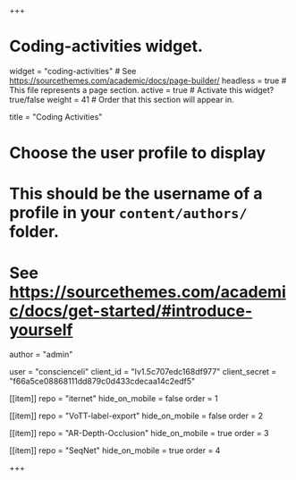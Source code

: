 +++
# Coding-activities widget.
widget = "coding-activities"  # See https://sourcethemes.com/academic/docs/page-builder/
headless = true  # This file represents a page section.
active = true  # Activate this widget? true/false
weight = 41  # Order that this section will appear in.

title = "Coding Activities"

# Choose the user profile to display
# This should be the username of a profile in your `content/authors/` folder.
# See https://sourcethemes.com/academic/docs/get-started/#introduce-yourself
author = "admin"

user = "conscienceli"
client_id = "Iv1.5c707edc168df977"
client_secret = "f66a5ce08868111dd879c0d433cdecaa14c2edf5"

[[item]]
repo = "iternet"
hide_on_mobile = false
order = 1

[[item]]
repo = "VoTT-label-export"
hide_on_mobile = false
order = 2

[[item]]
repo = "AR-Depth-Occlusion"
hide_on_mobile = true
order = 3

[[item]]
repo = "SeqNet"
hide_on_mobile = true
order = 4

+++
